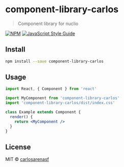 # component-library-carlos

> Component library for nuclio 

[![NPM](https://img.shields.io/npm/v/component-library-carlos.svg)](https://www.npmjs.com/package/component-library-carlos) [![JavaScript Style Guide](https://img.shields.io/badge/code_style-standard-brightgreen.svg)](https://standardjs.com)

## Install

```bash
npm install --save component-library-carlos
```

## Usage

```jsx
import React, { Component } from 'react'

import MyComponent from 'component-library-carlos'
import 'component-library-carlos/dist/index.css'

class Example extends Component {
  render() {
    return <MyComponent />
  }
}
```

## License

MIT © [carlosarenasf](https://github.com/carlosarenasf)
